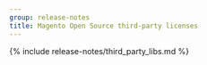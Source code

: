 ```yaml
---
group: release-notes
title: Magento Open Source third-party licenses
---
```


<!-- The 'packages' variable contains the 'packages' node of the '_data/codebase/v2_3/open-source/composer_lock.json' file
{% assign packages = site.data.codebase.v2_3.open-source.composer_lock.packages %} -->

<!-- The 'packages-dev' variable contains the 'packages-dev' node of the '_data/codebase/v2_3/open-source/composer_lock.json' file
{% assign packages-dev = site.data.codebase.v2_3.open-source.composer_lock.packages-dev %} -->

<!-- The edition variable contains `ce` value from the the _data/var.yml file
{% assign edition = site.data.var.ce %} -->

{% include release-notes/third_party_libs.md %}